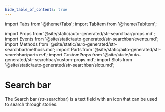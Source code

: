 ```yaml
---
hide_table_of_contents: true
---
```

import Tabs from '@theme/Tabs';
import TabItem from '@theme/TabItem';

import Props from '@site/static/auto-generated/str-searchbar/props.md';
import Events from '@site/static/auto-generated/str-searchbar/events.md';
import Methods from '@site/static/auto-generated/str-searchbar/methods.md';
import Parts from '@site/static/auto-generated/str-searchbar/parts.md';
import CustomProps from '@site/static/auto-generated/str-searchbar/custom-props.md';
import Slots from '@site/static/auto-generated/str-searchbar/slots.md';



# Search bar

The Search bar (str-searchbar) is a text field with an icon that can be used to search through stories.

  
<Props />
<Events />
<Methods />
<Parts />
<CustomProps />
<Slots />
